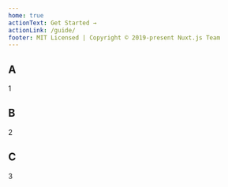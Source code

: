 ```yaml
---
home: true
actionText: Get Started →
actionLink: /guide/
footer: MIT Licensed | Copyright © 2019-present Nuxt.js Team
---
```


<div class="features">
  <div class="feature">
    <h2>A</h2>
    <p>1</p>
  </div>
  <div class="feature">
    <h2>B</h2>
    <p>2</p>
  </div>
  <div class="feature">
    <h2>C</h2>
    <p>3</p>
  </div>
</div>
